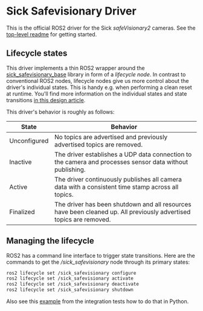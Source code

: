# Sick Safevisionary Driver

This is the official ROS2 driver for the Sick *safeVisionary2* cameras.
See the [top-level readme](./../README.md) for getting started.


## Lifecycle states
This driver implements a thin ROS2 wrapper around the [sick_safevisionary_base](https://github.com/SICKAG/sick_safevisionary_base) library in form of a *lifecycle node*.
In contrast to conventional ROS2 nodes, lifecycle nodes give us more control about the
driver's individual states. This is handy e.g. when performing a clean reset at runtime.
You'll find more information on the individual states and state transitions [in this design article](https://design.ros2.org/articles/node_lifecycle.html).

This driver's behavior is roughly as follows:

| State    | Behavior |
| -------- | ------- |
| Unconfigured  | No topics are advertised and previously advertised topics are removed.|
| Inactive | The driver establishes a UDP data connection to the camera and processes sensor data without publishing. |
| Active    | The driver continuously publishes all camera data with a consistent time stamp across all topics. |
| Finalized    | The driver has been shutdown and all resources have been cleaned up. All previously advertised topics are removed. |

## Managing the lifecycle
ROS2 has a command line interface to trigger state transitions.
Here are the commands to get the */sick_safevisionary* node through its primary states:

```bash
ros2 lifecycle set /sick_safevisionary configure
ros2 lifecycle set /sick_safevisionary activate
ros2 lifecycle set /sick_safevisionary deactivate
ros2 lifecycle set /sick_safevisionary shutdown
```

Also see this [example](../sick_safevisionary_tests/integration_tests/integration_tests.py) from the integration tests how to do that in Python.

